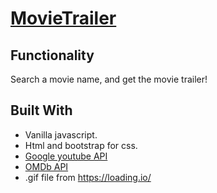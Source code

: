 # [MovieTrailer](https://hani-sayegh.github.io/MovieTrailer/)

## Functionality
Search a movie name, and get the movie trailer!

## Built With
- Vanilla javascript.
- Html and bootstrap for css.
- [Google youtube API](https://developers.google.com/youtube/v3/docs/search/list)
- [OMDb API](http://www.omdbapi.com/)
- .gif file from https://loading.io/
